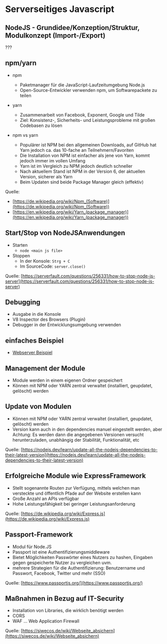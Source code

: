 # Serverseitiges Javascript

## NodeJS - Grundidee/Konzeption/Struktur, Modulkonzept (Import-/Export)

???

## npm/yarn

* npm
    * Paketmanager für die JavaScript-Laufzeitumgebung Node.js
    * Open-Source-Entwickler verwenden npm, um Softwarepackete zu teilen

* yarn
    * Zusammenarbeit von Facebook, Exponent, Google und Tilde
    * Ziel: Konsistenz-, Sicherheits- und Leistungsprobleme mit großen Codebasen zu lösen

* npm vs yarn
    * Populärer ist NPM bei den allgemeinen Downloads, auf GitHub hat Yarn jedoch ca. das 10-fache an Teilnehmern/Favoriten
    * Die Installation von NPM ist einfacher als jene von Yarn, kommt jedoch immer im vollen Umfang
    * Yarn ist im Vergleich zu NPM jedoch deutlich schneller
    * Nach aktuellem Stand ist NPM in der Version 6, der aktuellen Version, sicherer als Yarn
    * Beim Updaten sind beide Package Manager gleich (effektiv)

Quelle:
* [https://de.wikipedia.org/wiki/Npm_(Software)](https://de.wikipedia.org/wiki/Npm_(Software))
* [https://en.wikipedia.org/wiki/Yarn_(package_manager)](https://en.wikipedia.org/wiki/Yarn_(package_manager))

## Start/Stop von NodeJSAnwendungen

* Starten
    * `node <main js file>`
* Stoppen
    * In der Konsole: `Strg + C`
    * Im SourceCode: `server.close()`

Quelle: [https://serverfault.com/questions/256331/how-to-stop-node-js-server](https://serverfault.com/questions/256331/how-to-stop-node-js-server)

## Debugging

* Ausgabe in die Konsole
* V8 Inspector des Browsers (Plugin)
* Debugger in der Entwicklungsumgebung verwenden

## einfaches Beispiel

* [Webserver Beispiel](https://github.com/htlw-5ahit/matura-syt/tree/main/thema05/webserver-example)

## Management der Module

* Module werden in einem eigenen Ordner gespeichert
* Können mit NPM oder YARN zentral verwaltet (installiert, geupdatet, gelöscht) werden

## Update von Modulen

* Können mit NPM oder YARN zentral verwaltet (installiert, geupdatet, gelöscht) werden
* Version kann auch in den dependencies manuel eingestellt werden, aber Achtung: Es werden dann die angegebenen Versionen versucht herunterzuladen, unabhängig der Stabilität, Funktionalität, etc

Quelle: [https://nodejs.dev/learn/update-all-the-nodejs-dependencies-to-their-latest-version](https://nodejs.dev/learn/update-all-the-nodejs-dependencies-to-their-latest-version)

## Erfolgreiche Module wie ExpressFramework

* Stellt sogenannte Routen zur Verfügung, mittels welchen man versteckte und öffentlich Pfade auf der Website erstellen kann
* Große Anzahl an APIs verfügbar
* Hohe Leistungsfähigkeit bei geringer Leistungsanforderung

Quelle: [https://de.wikipedia.org/wiki/Express.js](https://de.wikipedia.org/wiki/Express.js)

## Passport-Framework

* Modul für Node.JS
* Passport ist eine Authentifizierungsmiddleware
* Bietet Möglichkeiten Passwörter eines Nutzers zu hashen, Eingaben gegen gespeicherte Nutzer zu vergleichen uvm.
* mehrere Strategien für die Authentifizierung: Benutzername und Passwort, Facebook, Twitter und mehr (SSO)

Quelle: [https://www.passportjs.org/](https://www.passportjs.org/)

## Maßnahmen in Bezug auf IT-Security

* Installation von Libraries, die wirklich benötigt werden
* CORS
* WAF ... Web Application Firewall

Quelle: [https://siwecos.de/wiki/Webseite_absichern](https://siwecos.de/wiki/Webseite_absichern)